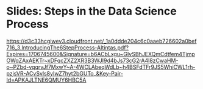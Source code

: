 # Slides: Steps in the Data Science Process

https://d3c33hcgiwev3.cloudfront.net/_1a0ddde204c6c0aaeb726602a0bef716_3.IntroducingThe6StepProcess-Altintas.pdf?Expires=1706745600&Signature=b6ACbLxgu~GIvSBhJEXQmCdtfem4TjmpOWqZAxAEKTr~xDFqcZXZ2XR3B3WJI9d4bJs73cG2rA4l8zCwaHM-o~PZbd-vqqrvJf7MxwY~A-4WCLAbeqWdLb~h4BSFdTFr9JS5WhiCWL1rh-pzjsVR-ACvSvls8yIwZ7hyt2bGUTo_&Key-Pair-Id=APKAJLTNE6QMUY6HBC5A